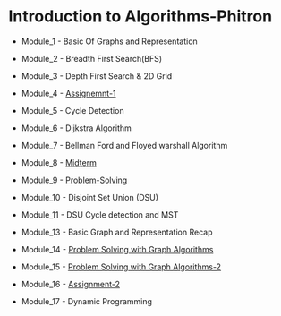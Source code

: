 # Introduction to Algorithms-Phitron

* Module_1 - Basic Of Graphs and Representation
* Module_2 - Breadth First Search(BFS)
* Module_3 - Depth First Search & 2D Grid
* Module_4 - [Assignemnt-1](https://www.hackerrank.com/contests/assignment-01-a-introduction-to-algorithms-a-batch-04/challenges)

* Module_5 - Cycle Detection
* Module_6 - Dijkstra Algorithm
* Module_7 - Bellman Ford and Floyed warshall Algorithm
* Module_8 - [Midterm](https://www.hackerrank.com/contests/mid-term-exam-a-introduction-to-algorithms-a-batch-04/challenges)

* Module_9 - [Problem-Solving](https://docs.google.com/document/d/19iUIdmevLHaan1H-Cj5dHe2d5DqF7mgNuWdthsopn4E/edit)

* Module_10 - Disjoint Set Union (DSU)
* Module_11 - DSU Cycle detection and MST
* Module_13 - Basic Graph and Representation Recap
* Module_14 - [Problem Solving with Graph Algorithms](https://docs.google.com/document/d/1o_rlZBJSEIFr7R_trzeZ71dcoJgxnAFvdA0NBENe1a4/edit) 
* Module_15 - [Problem Solving with Graph Algorithms-2](https://docs.google.com/document/d/13vw0HM6elkpKiOk2vf3XLWSKl1JMoxmf/edit) 
* Module_16 - [Assignment-2](https://www.hackerrank.com/contests/assignment-02-a-introduction-to-algorithms-a-batch-04/challenges) 

* Module_17 - Dynamic Programming

